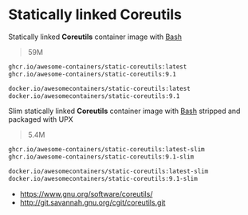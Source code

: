 # Statically linked Coreutils

Statically linked **Coreutils** container image with [Bash]

> 59M

```bash
ghcr.io/awesome-containers/static-coreutils:latest
ghcr.io/awesome-containers/static-coreutils:9.1

docker.io/awesomecontainers/static-coreutils:latest
docker.io/awesomecontainers/static-coreutils:9.1
```

Slim statically linked **Coreutils** container image with [Bash] stripped and
packaged with UPX

> 5.4M

```bash
ghcr.io/awesome-containers/static-coreutils:latest-slim
ghcr.io/awesome-containers/static-coreutils:9.1-slim

docker.io/awesomecontainers/static-coreutils:latest-slim
docker.io/awesomecontainers/static-coreutils:9.1-slim
```

* <https://www.gnu.org/software/coreutils/>
* <http://git.savannah.gnu.org/cgit/coreutils.git>

[Bash]: https://github.com/awesome-containers/static-bash
[UPX]: https://upx.github.io/
